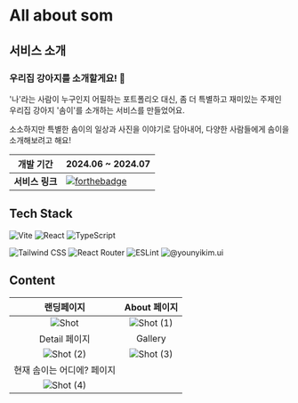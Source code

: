 # All about som

## 서비스 소개
### 우리집 강아지를 소개할게요! 🐶
'나'라는 사람이 누구인지 어필하는 포트폴리오 대신, 좀 더 특별하고 재미있는 주제인 우리집 강아지 '솜이'를 소개하는 서비스를 만들었어요.    

소소하지만 특별한 솜이의 일상과 사진을 이야기로 담아내어, 다양한 사람들에게 솜이을 소개해보려고 해요!

| 개발 기간  | 2024.06 ~ 2024.07  |
|---|---|
| **서비스 링크**  | [![forthebadge](https://github.com/younyikim/younyikim-playground/assets/73516688/dd9945e8-14e5-4483-a182-6fe8ec0a7b96)](https://younyikim-playground.vercel.app/)   |


## Tech Stack
<p>
  <img alt="Vite" src="https://img.shields.io/badge/vite-%23646CFF.svg?style=for-the-badge&logo=vite&logoColor=white" />
  <img alt="React" src="https://img.shields.io/badge/-React-45b8d8?style=for-the-badge&logo=react&logoColor=white" />
  <img alt="TypeScript" src="https://img.shields.io/badge/-TypeScript-007ACC?style=for-the-badge&logo=typescript&logoColor=white" />
</p>
<p>
  <img alt="Tailwind CSS" src="https://img.shields.io/badge/tailwindcss-%2338B2AC.svg?style=for-the-badge&logo=tailwind-css&logoColor=white" />
  <img alt="React Router" src="https://img.shields.io/badge/React_Router-CA4245?style=for-the-badge&logo=react-router&logoColor=white" />
  <img alt="ESLint" src="https://img.shields.io/badge/ESLint-4B3263?style=for-the-badge&logo=eslint&logoColor=white" />
  <img alt="@younyikim.ui" src="https://img.shields.io/badge/-@younyikim.ui-45b8d8?style=for-the-badge&logoColor=white" />
</p>

## Content

| 랜딩페이지  | About 페이지  |
|:-------------------:|:----------------------:|
| ![Shot](https://github.com/younyikim/younyikim-playground/assets/73516688/ea78ef31-85a6-4f86-96e8-ea81e2f46c1d) | ![Shot (1)](https://github.com/younyikim/younyikim-playground/assets/73516688/d5f784a2-87ab-42cf-adbd-435828c8cda1) |
| Detail 페이지  | Gallery  |
| ![Shot (2)](https://github.com/younyikim/younyikim-playground/assets/73516688/b735dfc1-18da-4f1f-8a51-f939135d57ba) | ![Shot (3)](https://github.com/younyikim/younyikim-playground/assets/73516688/21192fcf-770f-43bd-a0d7-0886400c6b7c) |
| 현재 솜이는 어디에? 페이지  |   |
| ![Shot (4)](https://github.com/younyikim/younyikim-playground/assets/73516688/afe4635f-f169-42e4-87ac-bb6bc4812dbc) |  |

